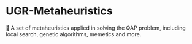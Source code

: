 # UGR-Metaheuristics
🧠 A set of metaheuristics applied in solving the QAP problem, including local search, genetic algorithms, memetics and more.

